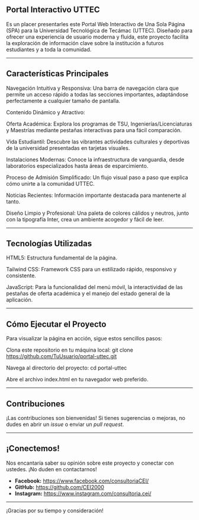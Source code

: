 ## Portal Interactivo UTTEC

Es un placer presentarles este Portal Web Interactivo de Una Sola Página (SPA) para la Universidad Tecnológica de Tecámac (UTTEC). Diseñado para ofrecer una experiencia de usuario moderna y fluida, este proyecto facilita la exploración de información clave sobre la institución a futuros estudiantes y a toda la comunidad.

---

## Características Principales

Navegación Intuitiva y Responsiva: Una barra de navegación clara que permite un acceso rápido a todas las secciones importantes, adaptándose perfectamente a cualquier tamaño de pantalla.

Contenido Dinámico y Atractivo:

Oferta Académica: Explora los programas de TSU, Ingenierías/Licenciaturas y Maestrías mediante pestañas interactivas para una fácil comparación.

Vida Estudiantil: Descubre las vibrantes actividades culturales y deportivas de la universidad presentadas en tarjetas visuales.

Instalaciones Modernas: Conoce la infraestructura de vanguardia, desde laboratorios especializados hasta áreas de esparcimiento.

Proceso de Admisión Simplificado: Un flujo visual paso a paso que explica cómo unirte a la comunidad UTTEC.

Noticias Recientes: Información importante destacada para mantenerte al tanto.

Diseño Limpio y Profesional: Una paleta de colores cálidos y neutros, junto con la tipografía Inter, crea un ambiente acogedor y fácil de leer.

---

## Tecnologías Utilizadas

HTML5: Estructura fundamental de la página.

Tailwind CSS: Framework CSS para un estilizado rápido, responsivo y consistente.

JavaScript: Para la funcionalidad del menú móvil, la interactividad de las pestañas de oferta académica y el manejo del estado general de la aplicación.

---

## Cómo Ejecutar el Proyecto

Para visualizar la página en acción, sigue estos sencillos pasos:

Clona este repositorio en tu máquina local:
git clone https://github.com/TuUsuario/portal-uttec.git

Navega al directorio del proyecto:
cd portal-uttec

Abre el archivo index.html en tu navegador web preferido.

---

## Contribuciones

¡Las contribuciones son bienvenidas! Si tienes sugerencias o mejoras, no dudes en abrir un *issue* o enviar un *pull request*.

---

## ¡Conectemos!

Nos encantaría saber su opinión sobre este proyecto y conectar con ustedes. ¡No duden en contactarnos!

* **Facebook:** https://www.facebook.com/consultoriaCEI/
* **GitHub:** https://github.com/CEI2000
* **Instagram:** https://www.instagram.com/consultoria.cei/

---

¡Gracias por su tiempo y consideración!
